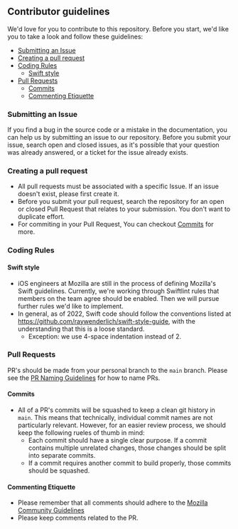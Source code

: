 ## Contributor guidelines
We'd love for you to contribute to this repository. Before you start, we'd like you to take a look and follow these guidelines:
  - [Submitting an Issue](#submitting-an-issue)
  - [Creating a pull request](#creating-a-pull-request)
  - [Coding Rules](#coding-rules)
    - [Swift style](#swift-style)
  - [Pull Requests](#pull-requests)
    - [Commits](#commits)
    - [Commenting Etiquette](#commenting-etiquette)

### Submitting an Issue
If you find a bug in the source code or a mistake in the documentation, you can help us by submitting an issue to our repository. Before you submit your issue, search open and closed issues, as it's possible that your question was already answered, or a ticket for the issue already exists.

### Creating a pull request
* All pull requests must be associated with a specific Issue. If an issue doesn't exist, please first create it.
* Before you submit your pull request, search the repository for an open or closed Pull Request that relates to your submission. You don't want to duplicate effort. 
* For commiting in your Pull Request, You can checkout [Commits](#commits) for more.

### Coding Rules

#### Swift style
* iOS engineers at Mozilla are still in the process of defining Mozilla's Swift guidelines. Currently, we're working through Swiftlint rules that members on the team agree should be enabled. Then we will pursue further rules we'd like to implement.
* In general, as of 2022, Swift code should follow the conventions listed at https://github.com/raywenderlich/swift-style-guide, with the understanding that this is a loose standard.
  * Exception: we use 4-space indentation instead of 2.

### Pull Requests
PR's should be made from your personal branch to the `main` branch. Please see the [PR Naming Guidelines](https://github.com/mozilla-mobile/firefox-ios/wiki/Pull-Request-Naming-Guide) for how to name PRs. 

#### Commits
* All of a PR's commits will be squashed to keep a clean git history in `main`. This means that technically, individual commit names are not particularly relevant. However, for an easier review process, we should keep the following rueles of thumb in mind:
  * Each commit should have a single clear purpose. If a commit contains multiple unrelated changes, those changes should be split into separate commits.
  * If a commit requires another commit to build properly, those commits should be squashed.

#### Commenting Etiquette
* Please remember that all comments should adhere to the [Mozilla Community Guidelines](https://www.mozilla.org/en-US/about/governance/policies/participation/)
* Please keep comments related to the PR.
